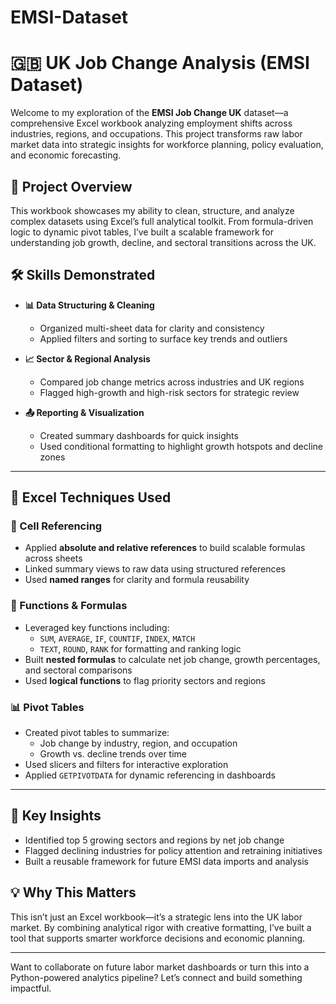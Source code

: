 # EMSI-Dataset
# 🇬🇧 UK Job Change Analysis (EMSI Dataset)

Welcome to my exploration of the **EMSI Job Change UK** dataset—a comprehensive Excel workbook analyzing employment shifts across industries, regions, and occupations. This project transforms raw labor market data into strategic insights for workforce planning, policy evaluation, and economic forecasting.

## 🚀 Project Overview

This workbook showcases my ability to clean, structure, and analyze complex datasets using Excel’s full analytical toolkit. From formula-driven logic to dynamic pivot tables, I’ve built a scalable framework for understanding job growth, decline, and sectoral transitions across the UK.

## 🛠️ Skills Demonstrated

- **📊 Data Structuring & Cleaning**
  - Organized multi-sheet data for clarity and consistency
  - Applied filters and sorting to surface key trends and outliers

- **📈 Sector & Regional Analysis**
  - Compared job change metrics across industries and UK regions
  - Flagged high-growth and high-risk sectors for strategic review

- **📤 Reporting & Visualization**
  - Created summary dashboards for quick insights
  - Used conditional formatting to highlight growth hotspots and decline zones

---

## 🧮 Excel Techniques Used

### 🔗 Cell Referencing
- Applied **absolute and relative references** to build scalable formulas across sheets
- Linked summary views to raw data using structured references
- Used **named ranges** for clarity and formula reusability

### 🧠 Functions & Formulas
- Leveraged key functions including:
  - `SUM`, `AVERAGE`, `IF`, `COUNTIF`, `INDEX`, `MATCH`
  - `TEXT`, `ROUND`, `RANK` for formatting and ranking logic
- Built **nested formulas** to calculate net job change, growth percentages, and sectoral comparisons
- Used **logical functions** to flag priority sectors and regions

### 📊 Pivot Tables
- Created pivot tables to summarize:
  - Job change by industry, region, and occupation
  - Growth vs. decline trends over time
- Used slicers and filters for interactive exploration
- Applied `GETPIVOTDATA` for dynamic referencing in dashboards

---

## 📌 Key Insights

- Identified top 5 growing sectors and regions by net job change
- Flagged declining industries for policy attention and retraining initiatives
- Built a reusable framework for future EMSI data imports and analysis

## 💡 Why This Matters

This isn’t just an Excel workbook—it’s a strategic lens into the UK labor market. By combining analytical rigor with creative formatting, I’ve built a tool that supports smarter workforce decisions and economic planning.

---

Want to collaborate on future labor market dashboards or turn this into a Python-powered analytics pipeline? Let’s connect and build something impactful.
